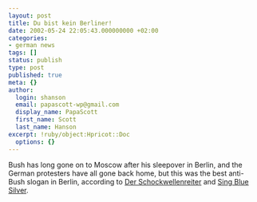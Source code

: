 ```yaml
---
layout: post
title: Du bist kein Berliner!
date: 2002-05-24 22:05:43.000000000 +02:00
categories:
- german news
tags: []
status: publish
type: post
published: true
meta: {}
author:
  login: shanson
  email: papascott-wp@gmail.com
  display_name: PapaScott
  first_name: Scott
  last_name: Hanson
excerpt: !ruby/object:Hpricot::Doc
  options: {}
---
```

<p>Bush has long gone on to Moscow after his sleepover in Berlin, and the German protesters have all gone back home, but this was the best anti-Bush slogan in Berlin, according to <a href="http://www.schockwellenreiter.de/2002/05/23.html#a5569">Der Schockwellenreiter</a> and <a href="http://singbluesilver.manilasites.com/2002/05/23">Sing Blue Silver</a>.</p>
